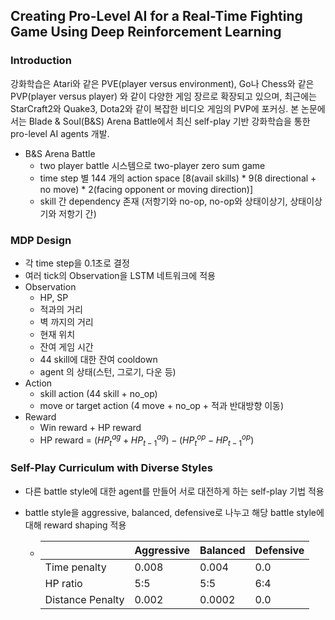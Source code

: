 ## Creating Pro-Level AI for a Real-Time Fighting Game Using Deep Reinforcement Learning

### Introduction

강화학습은 Atari와 같은 PVE(player versus environment), Go나 Chess와 같은 PVP(player versus player) 와 같이 다양한 게임 장르로 확장되고 있으며, 최근에는 StarCraft2와 Quake3, Dota2와 같이 복잡한 비디오 게임의 PVP에 포커싱.
본 논문에서는 Blade & Soul(B&S) Arena Battle에서 최신 self-play 기반 강화학습을 통한 pro-level AI agents 개발.

- B&S Arena Battle
  - two player battle 시스템으로 two-player zero sum game
  - time step 별 144 개의 action space [8(avail skills) * 9(8 directional + no move) * 2(facing opponent or moving direction)]
  - skill 간 dependency 존재 (저항기와 no-op, no-op와 상태이상기, 상태이상기와 저항기 간)

### MDP Design

- 각 time step을 0.1초로 결정
- 여러 tick의 Observation을 LSTM 네트워크에 적용
- Observation
  - HP, SP
  - 적과의 거리
  - 벽 까지의 거리
  - 현재 위치
  - 잔여 게임 시간
  - 44 skill에 대한 잔여 cooldown
  - agent 의 상태(스턴, 그로기, 다운 등)
- Action
  - skill action (44 skill + no_op)
  - move or target action (4 move + no_op + 적과 반대방향 이동)
- Reward
  - Win reward + HP reward
  - HP reward = $(HP^{ag}_t + HP^{ag}_{t-1}) - (HP^{op}_t - HP^{op}_{t-1})$

### Self-Play Curriculum with Diverse Styles

- 다른 battle style에 대한 agent를 만들어 서로 대전하게 하는 self-play 기법 적용

- battle style을 aggressive, balanced, defensive로 나누고 해당 battle style에 대해 reward shaping 적용

  - |                  | Aggressive | Balanced | Defensive |
    | ---------------- | ---------- | -------- | --------- |
    | Time penalty     | 0.008      | 0.004    | 0.0       |
    | HP ratio         | 5:5        | 5:5      | 6:4       |
    | Distance Penalty | 0.002      | 0.0002   | 0.0       |

    ​

